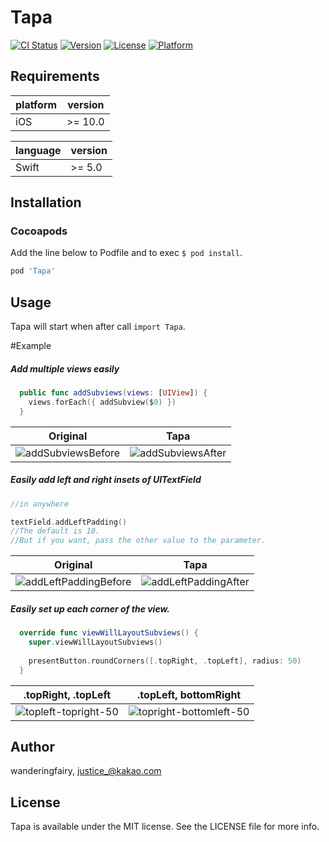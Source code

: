 # Tapa

[![CI Status](https://img.shields.io/travis/wanderingfairy/Tapa.svg?style=flat)](https://travis-ci.org/wanderingfairy/Tapa)
[![Version](https://img.shields.io/cocoapods/v/Tapa.svg?style=flat)](https://cocoapods.org/pods/Tapa)
[![License](https://img.shields.io/cocoapods/l/Tapa.svg?style=flat)](https://cocoapods.org/pods/Tapa)
[![Platform](https://img.shields.io/cocoapods/p/Tapa.svg?style=flat)](https://cocoapods.org/pods/Tapa)

## Requirements

| platform | version |
| -------- | ------- |
| iOS      | >= 10.0 |

| language | version |
| -------- | ------- |
| Swift    | >= 5.0  |

## Installation

### Cocoapods

Add the line below to Podfile and to exec `$ pod install`.

```ruby
pod 'Tapa'
```



## Usage

Tapa will start when after call `import Tapa`.



#Example

##### Add multiple views easily
```swift
  public func addSubviews(views: [UIView]) {
    views.forEach({ addSubview($0) })
  }
```
|                           Original                           |                             Tapa                             |
| :----------------------------------------------------------: | :----------------------------------------------------------: |
| ![addSubviewsBefore](https://tva1.sinaimg.cn/large/007S8ZIlgy1gfydnwaz9lj30fe06xwfl.jpg) | ![addSubviewsAfter](https://tva1.sinaimg.cn/large/007S8ZIlgy1gfydkq07mtj30fe06dgmn.jpg) |



##### Easily add left and right insets of UITextField
```swift
//in anywhere

textField.addLeftPadding() 
//The default is 10. 
//But if you want, pass the other value to the parameter.
```
|                           Original                           |                             Tapa                             |
| :----------------------------------------------------------: | :----------------------------------------------------------: |
| ![addLeftPaddingBefore](https://tva1.sinaimg.cn/large/007S8ZIlgy1gfyevt4m65j30ap0l4t9x.jpg) | ![addLeftPaddingAfter](https://tva1.sinaimg.cn/large/007S8ZIlgy1gfyem61c5vj30ap0l4jsl.jpg) |



##### Easily set up each corner of the view.

```swift
  override func viewWillLayoutSubviews() {
    super.viewWillLayoutSubviews()
    
    presentButton.roundCorners([.topRight, .topLeft], radius: 50)
  }
```


| .topRight, .topLeft |.topLeft, bottomRight|
| :--: | :--: |
| ![topleft-topright-50](https://tva1.sinaimg.cn/large/007S8ZIlgy1gfyeu0lej9j30ap0l4abb.jpg) | ![topright-bottomleft-50](https://tva1.sinaimg.cn/large/007S8ZIlgy1gfyeu529qxj30ap0l475o.jpg) |


## Author

wanderingfairy, justice_@kakao.com

## License

Tapa is available under the MIT license. See the LICENSE file for more info.

